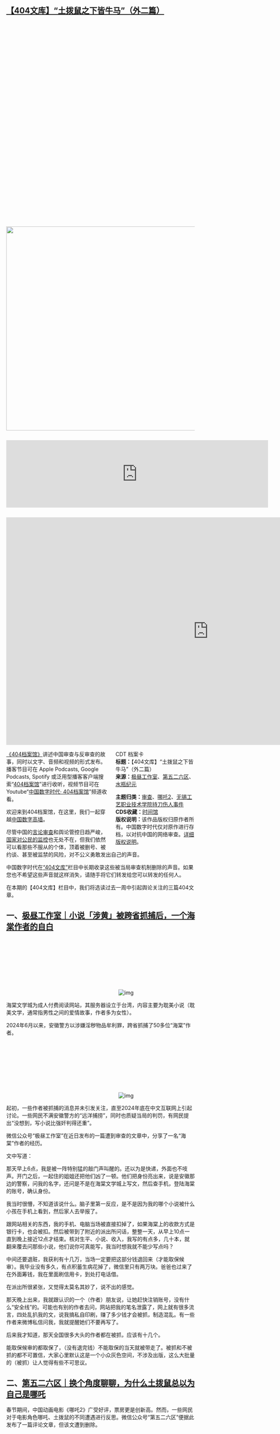 <!--1740178626000-->
[【404文库】“土拨鼠之下皆牛马”（外二篇）](https://chinadigitaltimes.net/chinese/716008.html)
------

<p><img fetchpriority="high" decoding="async" src="data:image/svg+xml,%3Csvg%20xmlns='http://www.w3.org/2000/svg'%20viewBox='0%200%201024%20545'%3E%3C/svg%3E" alt="" width="1024" height="545" class="size-large wp-image-672171" data-lazy-src="https://chinadigitaltimes.net/chinese/files/2025/02/6373.png"><noscript><img fetchpriority="high" decoding="async" src="https://chinadigitaltimes.net/chinese/files/2025/02/6373.png" alt="" width="1024" height="545" class="size-large wp-image-672171"></noscript></p><div style="text-align:center;margin-top:26px;margin-bottom:26px"><!-- iframe plugin v.5.2 wordpress.org/plugins/iframe/ --><iframe loading="lazy" src="https://open.firstory.me/embed/story/cm7f2uk9700x301y99skqcn2g" height="180" width="700" scrolling="yes" class="iframe-class" frameborder="0"></iframe></div><p><iframe loading="lazy" title="【404文库】“土拨鼠之下皆牛马”（外二篇）" width="1080" height="608" src="https://www.youtube.com/embed/IO5mGHudDWs?feature=oembed" frameborder="0" allow="accelerometer; autoplay; clipboard-write; encrypted-media; gyroscope; picture-in-picture; web-share" referrerpolicy="strict-origin-when-cross-origin" allowfullscreen=""></iframe></p><div style="width:42%;float:right;padding-left:20px"><div class="su-spoiler su-spoiler-style-fancy su-spoiler-icon-chevron-circle" data-scroll-offset="0" data-anchor-in-url="no"><div class="su-spoiler-title" tabindex="0" role="button"><span class="su-spoiler-icon"></span>CDT 档案卡</div><div class="su-spoiler-content su-u-clearfix su-u-trim"><strong>标题：</strong>【404文库】“土拨鼠之下皆牛马”（外二篇）<br><strong>来源：</strong><a href="https://chinadigitaltimes.net/space/极昼工作室" target="_blank">极昼工作室</a>、<a href="https://chinadigitaltimes.net/space/第五二六区" target="_blank">第五二六区</a>、<a href="https://chinadigitaltimes.net/space/水瓶纪元" target="_blank">水瓶纪元</a><p><strong>主题归类：</strong><a href="https://chinadigitaltimes.net/space/审查" target="_blank">审查</a>、<a href="https://chinadigitaltimes.net/space/哪吒2" target="_blank">哪吒2</a>、<a href="https://chinadigitaltimes.net/space/无锡工艺职业技术学院持刀伤人事件" target="_blank">无锡工艺职业技术学院持刀伤人事件</a> <br><strong>CDS收藏：</strong><a href="https://chinadigitaltimes.net/space/%E6%97%B6%E9%97%B4%E9%A6%86" target="_blank" rel="noopener">时间馆</a><br><strong>版权说明：</strong>该作品版权归原作者所有。中国数字时代仅对原作进行存档，以对抗中国的网络审查。<a href="https://chinadigitaltimes.net/chinese/copyright">详细版权说明</a>。</p></div></div></div><p><a href="https://chinadigitaltimes.net/chinese/404-archives">《404档案馆》</a>讲述中国审查与反审查的故事，同时以文字、音频和视频的形式发布。播客节目可在 Apple Podcasts, Google Podcasts, Spotify 或泛用型播客客户端搜索“<a href="https://open.firstory.me/user/cdt">404档案馆</a>”进行收听，视频节目可在Youtube“<a href="https://www.youtube.com/channel/UCwXewCWwaK1-yec8niJLrqg">中国数字时代· 404档案馆</a>”频道收看。</p><p>欢迎来到404档案馆，在这里，我们一起穿越<a href="https://chinadigitaltimes.net/space/%E5%9B%BD%E5%AE%B6%E9%98%B2%E7%81%AB%E5%A2%99">中国数字高墙</a>。</p><p>尽管中国的<a href="https://chinadigitaltimes.net/space/%E8%A8%80%E8%AE%BA%E5%AE%A1%E6%9F%A5">言论审查</a>和舆论管控日趋严峻，<a href="https://chinadigitaltimes.net/space/%E8%80%81%E5%A4%A7%E5%93%A5%E9%A6%86">国家对公民的监控</a>也无处不在，但我们依然可以看那些不服从的个体，顶着被删号、被约谈、甚至被监禁的风险，对不公义勇敢发出自己的声音。</p><p>中国数字时代在<a href="https://chinadigitaltimes.net/chinese/404-articles-archive">“404文库”</a>栏目中长期收录这些被当局审查机制删除的声音。如果您也不希望这些声音就这样消失，请随手将它们转发给您可以转发的任何人。</p><p>在本期的【404文库】栏目中，我们将选读过去一周中引起舆论关注的三篇404文章。</p><h2>一、<a href="https://chinadigitaltimes.net/chinese/715653.html">极昼工作室｜小说「涉黄」被跨省抓捕后，一个海棠作者的自白</a></h2><p><img decoding="async" src="data:image/svg+xml,%3Csvg%20xmlns='http://www.w3.org/2000/svg'%20viewBox='0%200%200%200'%3E%3C/svg%3E" alt="img" data-lazy-src="https://chinadigitaltimes.net/chinese/files/2025/02/post-715740-67aa257c1b016."><noscript><img decoding="async" src="https://chinadigitaltimes.net/chinese/files/2025/02/post-715740-67aa257c1b016." alt="img"></noscript></p><p>海棠文学城为成人付费阅读网站，其服务器设立于台湾，内容主要为耽美小说（耽美文学，通常指男性之间的爱情故事，作者多为女性）。</p><p>2024年6月以来，安徽警方以涉嫌淫秽物品牟利罪，跨省抓捕了50多位“海棠”作者。</p><p><img decoding="async" src="data:image/svg+xml,%3Csvg%20xmlns='http://www.w3.org/2000/svg'%20viewBox='0%200%200%200'%3E%3C/svg%3E" alt="img" data-lazy-src="https://chinadigitaltimes.net/chinese/files/2025/02/post-715740-67aa257a997b9."><noscript><img decoding="async" src="https://chinadigitaltimes.net/chinese/files/2025/02/post-715740-67aa257a997b9." alt="img"></noscript></p><p>起初，一些作者被抓捕的消息并未引发关注，直至2024年底在中文互联网上引起讨论。一些网民不满安徽警方的“远洋捕捞”，同时也质疑当局的判罚，有网民提出“没想到，写小说比强奸判得还重”。</p><p>微信公众号“极昼工作室”在近日发布的一篇遭到审查的文章中，分享了一名“海棠”作者的经历。</p><p>文中写道：</p><p>那天早上6点，我是被一阵特别猛的敲门声叫醒的。还以为是快递，外面也不吱声。开门之后，一起住的姐姐还把他们凶了一顿。他们把身份亮出来，说是安徽那边的警察，问我的名字，还问是不是在海棠文学城上写文，然后查手机，登陆海棠的账号，确认身份。</p><p>我当时很懵，不知道该说什么。脑子里第一反应，是不是因为我的哪个小说被什么小孩在手机上看到，然后家人去举报了。</p><p>跟网站相关的东西，我的手机、电脑当场被直接扣掉了，如果海棠上的收款方式是银行卡，也会被扣。然后被带到了附近的派出所问话，整整一天，从早上10点一直到晚上接近12点才结束。核对生平、小说、收入，我写的有点多，几十本，就翻来覆去问那些小说，他们说你可真能写，我当时想我就不能少写点吗？</p><p>中间还要退赃，我获利有十几万，当场一定要把这部分钱退回来（才能取保候审）。我毕业没有多久，有点积蓄生病花掉了，微信里只有两万块。爸爸也过来了在外面筹钱，我在里面刷信用卡，到处打电话借。</p><p>在派出所很紧张，又觉得太莫名其妙了，说不出的感觉。</p><p>那天晚上出来，我就跟认识的一个（作者）朋友说，让她赶快注销账号，没有什么“安全线”的。可能也有别的作者去问，网站把我的笔名泄露了，网上就有很多流言，四处乱扒我的文，说我搞私自印刷，赚了多少钱才会被抓，制造混乱。有一些作者来微博私信问我，我就提醒她们不要再写了。</p><p>后来我才知道，那天全国很多大头的作者都在被抓，应该有十几个。</p><p>能取保候审的都取保了，（没有退完钱）不能取保的当天就被带走了。被抓和不被抓的都不可置信，大家心里默认这是一个小众灰色空间，不涉及出版，这么大批量的（被抓）让人觉得有些不可思议。</p><h2>二、<a href="https://chinadigitaltimes.net/chinese/715630.html">第五二六区｜换个角度聊聊，为什么土拨鼠总以为自己是哪吒</a></h2><p>春节期间，中国动画电影《哪吒2》广受好评，票房更是创新高。然而，一些网民对于电影角色哪吒、土拨鼠的不同遭遇进行反思。微信公众号“第五二六区”便据此发布了一篇评论文章，但该文遭到删除。</p><p><img decoding="async" src="data:image/svg+xml,%3Csvg%20xmlns='http://www.w3.org/2000/svg'%20viewBox='0%200%200%200'%3E%3C/svg%3E" alt="img" data-lazy-src="https://chinadigitaltimes.net/chinese/files/2025/02/095597d9-3039-4375-902d-aab380ceecca.jpg"><noscript><img decoding="async" src="https://chinadigitaltimes.net/chinese/files/2025/02/095597d9-3039-4375-902d-aab380ceecca.jpg" alt="img"></noscript></p><p>在这篇文章中，作者写道：</p><blockquote><p>这世上最讽刺的莫过于，明明自己身为冻死骨，却总是操着朱门酒肉的心。</p><p>在《哪吒2》的影评中，我能记住的留言之一是“开局我以为自己是哪吒，结果我是土拨鼠”。请恕我直言，很多发出这样感慨的朋友，请不要以为自己是土拨鼠。很可能，你们，包括我，连土拨鼠都不如。</p><p><img decoding="async" src="data:image/svg+xml,%3Csvg%20xmlns='http://www.w3.org/2000/svg'%20viewBox='0%200%200%200'%3E%3C/svg%3E" alt="img" data-lazy-src="https://chinadigitaltimes.net/chinese/files/2025/02/截屏2025-02-21-上午11.43.34.png"><noscript><img decoding="async" src="https://chinadigitaltimes.net/chinese/files/2025/02/截屏2025-02-21-上午11.43.34.png" alt="img"></noscript></p><p>在《哪吒》以及一系列修仙类故事中都有一个共同的设定：妖是由动物修行而成的。修为有成的标志是能获得直立行走的能力、说话的能力，甚至是施法术的本领。作为要素，不可或缺的是天赋和机缘。所谓修行，其实是一个不断吸收能量和不断压缩能量的过程。孙悟空真正的修为大成就是在太上老君的炼丹炉里实现的。</p><p>就像其他财富一样，天地之间的“能量”资源是有限的。分配也是极不平均。只有进入修炼“序列”的，才有资格“享利”这些资源。把社会划分为能修炼和不能修炼，其实是把社会阶层简单化。好处是便于管理，害处是让底层绝了进阶的希望！</p><p>在这样的世界里要想提升境界，朴素的做法当然是自己努力修炼精进。这时候就看出来出身门第的好处。有头有脸的门阀世家可以挑选天地真气最浓郁的洞天福地。如果还嫌门下弟子进阶缓慢，可以用斩妖除魔的名义把别人辛辛苦苦完成的能量积累炼做丹药服用。至于说土拨鼠这样的，只能被排挤到鸟不拉屎的沙漠里喝汤。但即便如此，一部分特别优秀的土拨鼠还是成了妖。</p><p>既然是妖，就意味着也是“序列”中的一员。可以修炼，也可以有抢夺天地能量的机会。尽管电影中并没有提到。但逻辑上讲，土拨鼠们虽然没有什么向上跨越阶层的可能性，甚至只能成为炼丹的材料，但向下同样可以压迫凡人为他们效命。所以说，土拨鼠是“享利”阶层的最垫底层级。土拨鼠之下皆牛马！</p></blockquote><h2>三、<a href="https://chinadigitaltimes.net/chinese/715695.html">水瓶纪元｜拼图无锡职校凶犯：学生工，多头借贷者，”宅左”与“浪人”</a></h2><p>江苏无锡工艺职业技术学院无差别凶杀案已经过去数月。2025年1月20日，江苏省无锡市中级人民法院收到最高人民法院的刑事裁定书和执行死刑命令后，依法对凶手徐加金执行了死刑。</p><p>对此，微信公众号“水瓶纪元”在调查之后发布了报道文章，勾绘凶手徐加金，以及与他处境相仿的，这一世代失落青年的模样。</p><p>在这篇遭到审查的文章中，作者写道：</p><blockquote><p>宜兴官方当晚发布的警情通报中，公布了凶手的身份和行凶动机：“经初步调查，犯罪嫌疑人徐某金（男，21岁，该学院2024届毕业生）因考试不合格未拿到毕业证书以及对实习报酬不满遂回校发泄行凶”。</p><p><img decoding="async" src="data:image/svg+xml,%3Csvg%20xmlns='http://www.w3.org/2000/svg'%20viewBox='0%200%200%200'%3E%3C/svg%3E" alt="img" data-lazy-src="https://chinadigitaltimes.net/chinese/files/2025/02/post-715518-679e51f35f0e5.webp"><noscript><img decoding="async" src="https://chinadigitaltimes.net/chinese/files/2025/02/post-715518-679e51f35f0e5.webp" alt="img"></noscript></p><p>这些信息与网上流传的一份疑似凶手写下的遗书相吻合。</p><p><img decoding="async" src="data:image/svg+xml,%3Csvg%20xmlns='http://www.w3.org/2000/svg'%20viewBox='0%200%200%200'%3E%3C/svg%3E" alt="img" data-lazy-src="https://chinadigitaltimes.net/chinese/files/2025/02/GchgddaWAAArvVb.png"><noscript><img decoding="async" src="https://chinadigitaltimes.net/chinese/files/2025/02/GchgddaWAAArvVb.png" alt="img"></noscript></p><p>一长串没有分段的自白，被保存在手机备忘录上，署名“徐加金”，落款日期为行凶当天，2024年11月16日。“徐加金”在其中控诉：“厂里恶意拖欠我工资，不给我买保险，不给我加班费，罚我的款，不给我赔偿金……一天工作16个小时，一个月没有一天休息……”同时提及，“学校以我考试没过为由不给我毕业证”。</p><p>……</p><p>徐加金在自白书中控诉的情况并非孤例。校园论坛上，同为2024届机电学院的毕业生叶原，记录了自己在电缆工厂流水线上实习的遭遇：同工不同酬，实习生比正式员工的工资差幅将近40%；工作时长12小时，白班夜班两班倒，一周倒一次。</p><p>因没能完成学校要求的六至十二个月实习期，工厂没有为叶原提供实习证明，这被学校视为“未达到毕业标准”，他最终没能拿到毕业证，学籍证明上仅显示为“已结业”。职业学校把学生当作廉价劳动力输送到企业，实习完成后才能拿到毕业证。这类现象过去曾多次被媒体报道。</p><p>就在事发前两天，11月14日，教育部在新闻发布会上称，“我国已经建成世界上最大规模的职业教育体系。截至2023年，我国共有职业学校（含技工学校）11133所，在校生近3500万人。”职业学校包括全日制学历教育的中职学校、高职专科学校、高职本科学校。 此次事发学校，属于高职专科学校。</p><p>新闻发布会上，教育部强调，“职业院校已经成为培养大国工匠、能工巧匠、高技能人才的主阵地。”</p><p>看似备受重视的人才培养主阵地，却与职校生在实习中遭遇的不公正对待形成鲜明对比。</p><p>与此同时，很多学生对维护自身权益也缺乏经验。“遇到这种事情之后怎么维护自己的权利？有人跟他讲过这个实习生条例吗？他们可能感受到了不公平，但是不一定清楚有一套机制可以用来保护自己。”</p><p>在与学校和实习单位的不对等权力关系中，职校生失去了维护自身权益的能动性。这背后的另一层现实是，职校生长期受困于“差生”污名和学历歧视之中。在心理与自我认知层面，安盛观察到，“职校生比较普遍的心理状况是——为什么我仅仅是学习成绩不好，就要被人说得一无是处？好像很多方面都不受人待见和认可，所体会到的无力感会更强。”</p></blockquote><p>以上是本期选读的三篇404文章。文章全文见中国数字时代网站。这些作品版权归原作者所有。中国数字时代仅对原作进行存档，以对抗中国的网络审查。</p><p>中国数字时代 CDT 致力于记录和传播中文互联网上被审查的信息，以及人们与审查对抗的努力。欢迎大家通过<a href="https://t.me/cdtmedia_bot" title="电报(Telegram)平台">电报(Telegram)平台</a> 向我们投稿，为记录和对抗中国网络审查作出你的贡献！</p><p><img decoding="async" src="data:image/svg+xml,%3Csvg%20xmlns='http://www.w3.org/2000/svg'%20viewBox='0%200%200%200'%3E%3C/svg%3E" alt="cdtimg" data-lazy-src="https://chinadigitaltimes.net/chinese/files/2022/05/404给CDT-QR-code-1.jpg"><noscript><img decoding="async" src="https://chinadigitaltimes.net/chinese/files/2022/05/404给CDT-QR-code-1.jpg" alt="cdtimg"></noscript></p><p>了解更多投稿信息，请阅读<a href="https://chinadigitaltimes.net/chinese/telegrambot" title="中国数字时代征稿说明">中国数字时代征稿说明</a></p><p><strong>欢迎读者访问 <a href="https://open.firstory.me/user/cdt/platforms&nbsp;&quot;CDT播客&quot;">CDT播客</a> 和 <a href="https://www.youtube.com/@CDTChinese/videos" title="CDT视频">CDT视频</a> 收听/观看更多相关内容。</strong></p><div class="addtoany_share_save_container addtoany_content addtoany_content_bottom"><div class="a2a_kit a2a_kit_size_32 addtoany_list" data-a2a-url="https://chinadigitaltimes.net/chinese/716008.html" data-a2a-title="【404文库】“土拨鼠之下皆牛马”（外二篇）"><a class="a2a_button_facebook" href="https://www.addtoany.com/add_to/facebook?linkurl=https%3A%2F%2Fchinadigitaltimes.net%2Fchinese%2F716008.html&amp;linkname=%E3%80%90404%E6%96%87%E5%BA%93%E3%80%91%E2%80%9C%E5%9C%9F%E6%8B%A8%E9%BC%A0%E4%B9%8B%E4%B8%8B%E7%9A%86%E7%89%9B%E9%A9%AC%E2%80%9D%EF%BC%88%E5%A4%96%E4%BA%8C%E7%AF%87%EF%BC%89" title="Facebook" rel="nofollow noopener" target="_blank"></a><a class="a2a_button_twitter" href="https://www.addtoany.com/add_to/twitter?linkurl=https%3A%2F%2Fchinadigitaltimes.net%2Fchinese%2F716008.html&amp;linkname=%E3%80%90404%E6%96%87%E5%BA%93%E3%80%91%E2%80%9C%E5%9C%9F%E6%8B%A8%E9%BC%A0%E4%B9%8B%E4%B8%8B%E7%9A%86%E7%89%9B%E9%A9%AC%E2%80%9D%EF%BC%88%E5%A4%96%E4%BA%8C%E7%AF%87%EF%BC%89" title="Twitter" rel="nofollow noopener" target="_blank"></a><a class="a2a_button_telegram" href="https://www.addtoany.com/add_to/telegram?linkurl=https%3A%2F%2Fchinadigitaltimes.net%2Fchinese%2F716008.html&amp;linkname=%E3%80%90404%E6%96%87%E5%BA%93%E3%80%91%E2%80%9C%E5%9C%9F%E6%8B%A8%E9%BC%A0%E4%B9%8B%E4%B8%8B%E7%9A%86%E7%89%9B%E9%A9%AC%E2%80%9D%EF%BC%88%E5%A4%96%E4%BA%8C%E7%AF%87%EF%BC%89" title="Telegram" rel="nofollow noopener" target="_blank"></a><a class="a2a_button_reddit" href="https://www.addtoany.com/add_to/reddit?linkurl=https%3A%2F%2Fchinadigitaltimes.net%2Fchinese%2F716008.html&amp;linkname=%E3%80%90404%E6%96%87%E5%BA%93%E3%80%91%E2%80%9C%E5%9C%9F%E6%8B%A8%E9%BC%A0%E4%B9%8B%E4%B8%8B%E7%9A%86%E7%89%9B%E9%A9%AC%E2%80%9D%EF%BC%88%E5%A4%96%E4%BA%8C%E7%AF%87%EF%BC%89" title="Reddit" rel="nofollow noopener" target="_blank"></a><a class="a2a_button_whatsapp" href="https://www.addtoany.com/add_to/whatsapp?linkurl=https%3A%2F%2Fchinadigitaltimes.net%2Fchinese%2F716008.html&amp;linkname=%E3%80%90404%E6%96%87%E5%BA%93%E3%80%91%E2%80%9C%E5%9C%9F%E6%8B%A8%E9%BC%A0%E4%B9%8B%E4%B8%8B%E7%9A%86%E7%89%9B%E9%A9%AC%E2%80%9D%EF%BC%88%E5%A4%96%E4%BA%8C%E7%AF%87%EF%BC%89" title="WhatsApp" rel="nofollow noopener" target="_blank"></a><a class="a2a_button_email" href="https://www.addtoany.com/add_to/email?linkurl=https%3A%2F%2Fchinadigitaltimes.net%2Fchinese%2F716008.html&amp;linkname=%E3%80%90404%E6%96%87%E5%BA%93%E3%80%91%E2%80%9C%E5%9C%9F%E6%8B%A8%E9%BC%A0%E4%B9%8B%E4%B8%8B%E7%9A%86%E7%89%9B%E9%A9%AC%E2%80%9D%EF%BC%88%E5%A4%96%E4%BA%8C%E7%AF%87%EF%BC%89" title="Email" rel="nofollow noopener" target="_blank"></a><a class="a2a_button_copy_link" href="https://www.addtoany.com/add_to/copy_link?linkurl=https%3A%2F%2Fchinadigitaltimes.net%2Fchinese%2F716008.html&amp;linkname=%E3%80%90404%E6%96%87%E5%BA%93%E3%80%91%E2%80%9C%E5%9C%9F%E6%8B%A8%E9%BC%A0%E4%B9%8B%E4%B8%8B%E7%9A%86%E7%89%9B%E9%A9%AC%E2%80%9D%EF%BC%88%E5%A4%96%E4%BA%8C%E7%AF%87%EF%BC%89" title="Copy Link" rel="nofollow noopener" target="_blank"></a><a class="a2a_dd addtoany_share_save addtoany_share" href="https://www.addtoany.com/share"></a></div></div>
